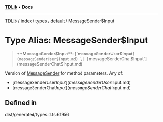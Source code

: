 [**TDLib**](../../../../../../README.md) • **Docs**

***

[TDLib](../../../../../../modules.md) / [index](../../../../../README.md) / [types](../../../README.md) / [default](../README.md) / MessageSender$Input

# Type Alias: MessageSender$Input

> **MessageSender$Input**: [`messageSenderUser$Input`](messageSenderUser$Input.md) \| [`messageSenderChat$Input`](messageSenderChat$Input.md)

Version of [MessageSender](MessageSender.md) for method parameters.
Any of:
- [messageSenderUser$Input](messageSenderUser$Input.md)
- [messageSenderChat$Input](messageSenderChat$Input.md)

## Defined in

dist/generated/types.d.ts:61956
